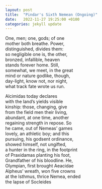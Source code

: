 ```yaml
---
layout: post
title:  "Pindar's Sixth Nemean (Ongoing)"
date:   2022-11-27 19:25:00 +0100
categories: jekyll update
---
```

One, men; one, gods; of one <br>
mother both breathe. Power, <br>
distinguished, divides them: <br>
so negligible one is, the other, <br>
bronzed, infallible, heaven <br>
stands forever home. Still, <br>
somewhat, we meet, in the great <br>
mind or nature godlike, though, <br>
day-light, know not, nor night, <br>
what track fate wrote us run. <br>

Alcimidas today declares <br>
with the land’s yields visible <br>
kinship: those, changing, give <br>
from the field men their living, <br>
abundant, at one time, another <br>
regaining strength in repose. So <br>
he came, out of Nemeas’ games <br>
lovely, an athletic boy; and this <br>
pursuing, his godsent ordinance, <br>
showed himself, not ungifted, <br>
a hunter in the ring, in the footprint <br>
of Praxidamas planting his foot, <br>
Grandfather of his bloodline. He, <br>
Olympian, first brought Aeacidae <br>
Alpheus’ wreath, won five crowns <br>
at the Isthmus, thrice Nemea, ended <br>
the lapse of Socleides <br>

